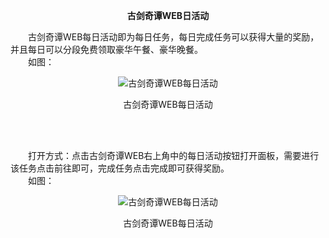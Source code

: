 <p style="TEXT-ALIGN: center"><b>古剑奇谭WEB日活动</b></p> 

<p>　　古剑奇谭WEB每日活动即为每日任务，每日完成任务可以获得大量的奖励，并且每日可以分段免费领取豪华午餐、豪华晚餐。<br/>　　如图：</p><p style="TEXT-ALIGN: center"><img title="古剑奇谭WEB每日活动" alt="古剑奇谭WEB每日活动" src="http://dev.36b.me/current/gjqt/img/resource/104-1.jpg"/></p><p style="TEXT-ALIGN: center">古剑奇谭WEB每日活动</p><p>&nbsp;</p><p><br/>　　打开方式：点击古剑奇谭WEB右上角中的每日活动按钮打开面板，需要进行该任务点击前往即可，完成任务点击完成即可获得奖励。<br/>　　如图：</p><p style="TEXT-ALIGN: center"><img title="古剑奇谭WEB每日活动" alt="古剑奇谭WEB每日活动" src="http://dev.36b.me/current/gjqt/img/resource/104-2.jpg"/></p><p style="TEXT-ALIGN: center">古剑奇谭WEB每日活动</p>